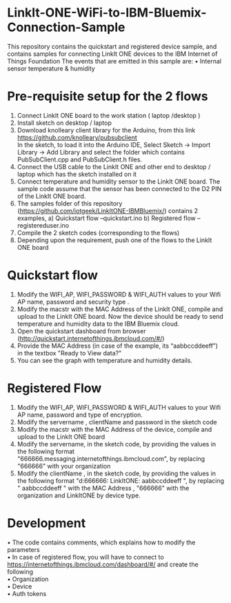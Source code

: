 # LinkIt-ONE-WiFi-to-IBM-Bluemix-Connection-Sample
This repository contains the quickstart and registered device sample, and contains samples for connecting LinkIt ONE devices to the IBM Internet of Things Foundation The events that are emitted in this sample are: • Internal sensor temperature &amp; humidity

<h1>Pre-requisite setup for the 2 flows</h1>
<ol>
  <li> Connect LinkIt ONE board to the work station ( laptop /desktop )</li>
  <li> Install sketch on desktop / laptop</li>
  <li> Download knolleary client library for the Arduino, from this link <a href="https://github.com/knolleary/pubsubclient">https://github.com/knolleary/pubsubclient</a><br />
    In the sketch, to load it into the Arduino IDE, Select Sketch -&gt;   Import Library -&gt; Add Library and select the folder which contains   PubSubClient.cpp and PubSubClient.h files.</li>
  <li> Connect the USB cable to the LinkIt ONE and other end to desktop / laptop which has the sketch installed on it</li>
  <li> Connect temperature and humidity sensor to the LinkIt ONE board.   The sample code assume that the sensor has been connected to the D2 PIN   of the LinkIt ONE board.</li>
  <li> The samples folder of this repository (<a href="https://github.com/iotgeek/LinkItONE-IBMBluemix/">https://github.com/iotgeek/LinkItONE-IBMBluemix/</a>) contains 2 examples,   a) Quickstart flow –quickstart.ino   b) Registered flow – registereduser.ino</li>
  <li> Compile the 2 sketch codes (corresponding to the flows)</li>
  <li> Depending upon the requirement, push one of the flows to the  LinkIt ONE board</li>
</ol>
<h1> Quickstart flow</h1>
<ol>
  <li> Modify the WIFI_AP, WIFI_PASSWORD &amp; WIFI_AUTH values to your Wifi AP name, password and security type .</li>
  <li> Modify the macstr  with the MAC Address of the LinkIt ONE,   compile and upload to the LinkIt ONE board. Now the device should be   ready to send temperature and humidity data to the IBM Bluemix cloud.</li>
  <li> Open the quickstart dashboard from browser (<a href="http://quickstart.internetofthings.ibmcloud.com/#/">http://quickstart.internetofthings.ibmcloud.com/#/</a>)</li>
  <li> Provide the MAC Address (in case of the example, its &ldquo;aabbccddeeff&rdquo;) in the textbox &quot;Ready to View data?&quot;</li>
  <li> You can see the graph with temperature and humidity details.</li>
</ol>
<h1>Registered Flow</h1>
<ol>
  <li> Modify the WIFI_AP, WIFI_PASSWORD &amp; WIFI_AUTH values to your Wifi AP name, password and type of encryption.</li>
  <li> Modify the servername , clientName  and password  in the sketch code</li>
  <li> Modify the macstr  with the MAC Address of the device, compile and upload to the LinkIt ONE board</li>
  <li> Modify the servername, in the sketch code, by providing the   values in the following format   &quot;666666.messaging.internetofthings.ibmcloud.com&quot;, by replacing &quot;666666&quot;   with your organization</li>
  <li> Modify the clientName  , in the sketch code, by providing the   values in the following format &quot;d:666666: LinkItONE: aabbccddeeff &quot;, by   replacing &quot; aabbccddeeff &quot; with the MAC Address , &quot;666666&quot; with the   organization and LinkItONE by device type.</li>
</ol>
<h1>Development</h1>
<p>•   The code contains comments, which explains how to modify the parameters<br />
  •   In case of registered flow, you will have to connect to <a href="https://internetofthings.ibmcloud.com/dashboard/#/">https://internetofthings.ibmcloud.com/dashboard/#/</a> and create the     following<br />
  •   Organization<br />
  •   Device<br />
  •   Auth tokens </p>
